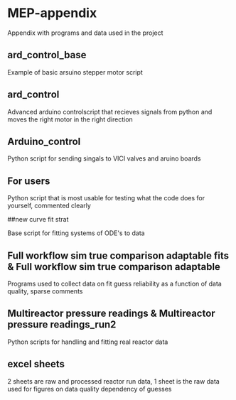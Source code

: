# MEP-appendix
Appendix with programs and data used in the project
## ard_control_base

Example of basic arsuino stepper motor script

## ard_control

Advanced arduino controlscript that recieves signals from python and moves the right motor in the right direction

## Arduino_control

Python script for sending singals to VICI valves and aruino boards

## For users

Python script that is most usable for testing what the code does for yourself, commented clearly

##new curve fit strat

Base script for fitting systems of ODE's to data

## Full workflow sim true comparison adaptable fits & Full workflow sim true comparison adaptable

Programs used to collect data on fit guess reliability as a function of data quality, sparse comments

## Multireactor pressure readings & Multireactor pressure readings_run2

Python scripts for handling and fitting real reactor data

## excel sheets
2 sheets are raw and processed reactor run data, 1 sheet is the raw data used for figures on data quality dependency of guesses

